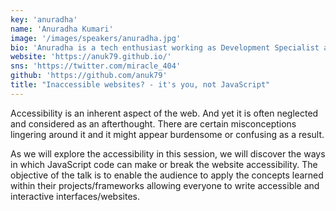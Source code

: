 ```yaml
---
key: 'anuradha'
name: 'Anuradha Kumari'
image: '/images/speakers/anuradha.jpg'
bio: 'Anuradha is a tech enthusiast working as Development Specialist at Mediaocean. She is passionate about exploring new technologies and sharing knowledge and experience through tech articles and talks. She aims to spread awareness and empower the community towards achieving the common goal of inclusion through technology.'
website: 'https://anuk79.github.io/'
sns: 'https://twitter.com/miracle_404'
github: 'https://github.com/anuk79'
title: "Inaccessible websites? - it's you, not JavaScript"
---
```


Accessibility is an inherent aspect of the web. And yet it is often neglected and considered as an afterthought. There are certain misconceptions lingering around it and it might appear burdensome or confusing as a result.

As we will explore the accessibility in this session, we will discover the ways in which JavaScript code can make or break the website accessibility. The objective of the talk is to enable the audience to apply the concepts learned within their projects/frameworks allowing everyone to write accessible and interactive interfaces/websites.
